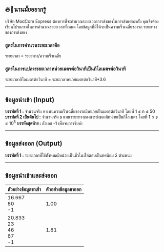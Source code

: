 ## 🔥💸นานมั้ยอยากรู้
บริษัท ModCom Express ต้องการที่จะคำนวณระยะเวลาการส่งของในการส่งแต่ละครั้ง คุณจึงต้องเขียนโปรแกรมในการคำนวณระยะเวลาทั้งหมด โดยข้อมูลที่มีให้จะเป็นความเร็วเฉลี่ยของรถ ระยะทางของการส่งของ

### สูตรในการคำนวนระยะเวลาคือ
ระยะเวลา = ระยะทาง/ความเร็วเฉลี่ย

### สูตรในการแปลงระยะเวลาหน่วยเมตรต่อวินาทีเป็นกิโลเมตรต่อวินาที
ระยะเวลากิโลเมตรต่อวินาที = ระยะเวลาหน่วยเมตรต่อวินาที*3.6

-----

## ข้อมูลนำเข้า (Input) 
**บรรทัดที่ 1 :**  จำนวนจริง v แทนความเร็วเฉลี่ยของรถมีหน่วยเป็นเมตรต่อวินาที โดยที่ 1 &le; n &le; 50
**บรรทัดที่ 2 เป็นต้นไป :**  จำนวนจริง s แทนระยะทางของการส่งของมีหน่วยเป็นกิโลเมตร โดยที่ 1 &le; s &le; 10<sup>5</sup> 
**บรรทัดสุดท้าย :**  ตัวเลข -1 เพื่อจบการรับค่า

-----

## ข้อมูลส่งออก (Output)
**บรรทัดที่ 1 :** ระยะเวลาที่ใช้ทั้งหมดมีหน่วยเป็นชั่วโมงให้ตอบเป็นทศนิยม 2 ตำแหน่ง

-----

## ข้อมูลนำเข้าและส่งออก
|**ตัวอย่างข้อมูลขาเข้า**|**ตัวอย่างข้อมูลขาออก**|
|-----------------------|-----------------------|
| 16.667<br>60<br>-1 	| 1.00 	|
| 20.833    <br>23<br>46<br>67<br>-1 	| 1.81 	|